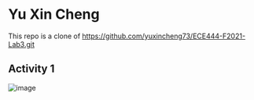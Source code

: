 # Yu Xin Cheng

This repo is a clone of https://github.com/yuxincheng73/ECE444-F2021-Lab3.git

## Activity 1
![image](https://user-images.githubusercontent.com/50343180/135736423-b151f5ec-e70b-4810-982d-cf7c8191e34c.png)
